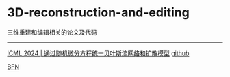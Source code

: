 # 3D-reconstruction-and-editing

三维重建和编辑相关的论文及代码

---
[ICML 2024 | 通过随机微分方程统一贝叶斯流网络和扩散模型](https://mp.weixin.qq.com/s?__biz=MzI1MjQ2OTQ3Ng==&mid=2247637804&idx=1&sn=62fd3ea24e65b216cf37ab2fecb3ff15&chksm=e9efd2a7de985bb169e144722b5b0118ed066d6eea2d5d393c7a978d5bb7377b8af0233df08e&scene=27)
[github](https://github.com/ML-GSAI/BFN-Solver) 

[BFN](https://zhuanlan.zhihu.com/p/659111986)
